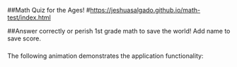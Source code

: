 ##Math Quiz for the Ages!
#https://jeshuasalgado.github.io/math-test/index.html

##Answer correctly or perish
1st grade math to save the world!
Add name to save score.


###
The following animation demonstrates the application functionality:


